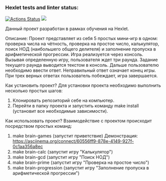 ### Hexlet tests and linter status:
[![Actions Status](https://github.com/KupriianovaAlina/frontend-project-44/workflows/hexlet-check/badge.svg)](https://github.com/KupriianovaAlina/frontend-project-44/actions)
<a href=https://codeclimate.com/github/KupriianovaAlina/frontend-project-44/maintainability><img src=https://api.codeclimate.com/v1/badges/b787f78285cd4ed70a3a/maintainability /></a>

Данный проект разработан в рамках обучения на Hexlet.

Описание:
Проект представляет из себя 5 простых мини-игр в одном: проверка числа на чётность, проверка на простое число, калькулятор, поиск НОД (наибольшего общего делителя) и заполнение пропуска в арифметической прогрессии. Игра реализуется через консоль. Вызывая определенную игру, пользователя ждет три раунда. Задание текущего раунда выводится текстом в консоль. Дальше пользователю необходимо ввести ответ. Неправильный ответ означает конец игры. При трех верных ответах пользователь побеждает, игра завершается.

Как установить проект?
Для установки проекта необходимо выполнить несколько простых шагов: 
1. Клонировать репозиторий себе на компьютер.
2. Перейти в папку проекта и запустить команду make install (установит все необходимые зависимости).

Как использовать проект?
Взаимодействие с проектом происходит посредством простых команд:
1. make brain-games (запустит приветствие)
Демонстрация: https://asciinema.org/connect/60556ff9-878e-4149-927f-0c1aa356a8ec
2. make brain-calc (запустит игру "Калькулятор")
3. make brain-gcd (запустит игру "Поиск НОД")
4. make brain-prime (запустит игру "Проверка на простое число")
5. make brain-progression (запустит игру "Заполнение пропуска в арифметической прогрессии")